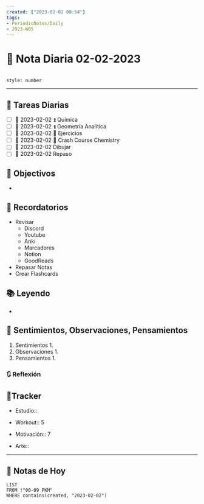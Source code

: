 ```yaml
---
created: ["2023-02-02 09:54"]
tags:
- PeriodicNotes/Daily
- 2023-W05
---
```


# 📅 Nota Diaria 02-02-2023
```toc

style: number

```

---
## 🔷 Tareas Diarias
- [ ] 📅 2023-02-02 ⏫ Química
- [ ] 📅 2023-02-02 ⏫ Geometría Analítica
- [ ] 📅 2023-02-02 🔼 Ejercicios
- [ ] 📅 2023-02-02 🔽 Crash Course Chemistry
- [ ] 📅 2023-02-02 Dibujar
- [ ] 📅 2023-02-02 Repaso

## 🎯 Objectivos
- 
## 📕 Recordatorios
- Revisar
	- Discord
	- Youtube
	- Anki
	- Marcadores
	- Notion
	- GoodReads
- Repasar Notas
- Crear Flashcards

## 📚 Leyendo
- 
## 💬 Sentimientos, Observaciones, Pensamientos 
1. Sentimientos
	1. 
2. Observaciones
	1. 
3. Pensamientos
	1. 
### 🔃 Reflexión

## 🔷Tracker

- Estudio::

- Workout:: 5

- Motivación:: 7

- Arte::
---

## 📅 Notas de Hoy
```dataview
LIST 
FROM !"00-09 PKM" 
WHERE contains(created, "2023-02-02")
```